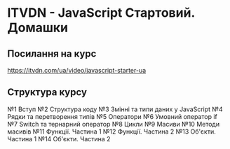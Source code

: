 # ITVDN - JavaScript Стартовий. Домашки

## Посилання на курс

https://itvdn.com/ua/video/javascript-starter-ua

## Структура курсу

№1 Вступ
№2 Структура коду
№3 Змінні та типи даних у JavaScript
№4 Рядки та перетворення типів
№5 Оператори
№6 Умовний оператор if
№7 Switch та тернарний оператор
№8 Цикли
№9 Масиви
№10 Методи масивів
№11 Функції. Частина 1
№12 Функції. Частина 2
№13 Об'єкти. Частина 1
№14 Об'єкти. Частина 2
